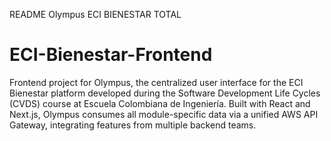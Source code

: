 README Olympus ECI BIENESTAR TOTAL

# ECI-Bienestar-Frontend
Frontend project for Olympus, the centralized user interface for the ECI Bienestar platform developed during the Software Development Life Cycles (CVDS) course at Escuela Colombiana de Ingeniería. Built with React and Next.js, Olympus consumes all module-specific data via a unified AWS API Gateway, integrating features from multiple backend teams.
